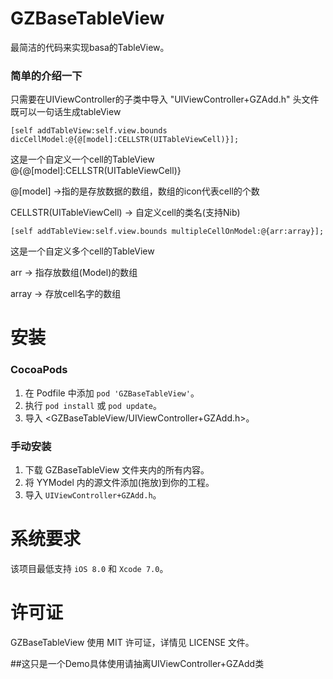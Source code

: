# GZBaseTableView
最简洁的代码来实现basa的TableView。
### 简单的介绍一下
只需要在UIViewController的子类中导入 "UIViewController+GZAdd.h"
头文件既可以一句话生成tableView

```
[self addTableView:self.view.bounds dicCellModel:@{@[model]:CELLSTR(UITableViewCell)}];
```
这是一个自定义一个cell的TableView
@{@[model]:CELLSTR(UITableViewCell)}

@[model] ->指的是存放数据的数组，数组的icon代表cell的个数

CELLSTR(UITableViewCell) -> 自定义cell的类名(支持Nib)



```
[self addTableView:self.view.bounds multipleCellOnModel:@{arr:array}];
```

这是一个自定义多个cell的TableView

arr -> 指存放数组(Model)的数组

array -> 存放cell名字的数组


安装
==============

### CocoaPods

1. 在 Podfile 中添加 `pod 'GZBaseTableView'`。
2. 执行 `pod install` 或 `pod update`。
3. 导入 \<GZBaseTableView/UIViewController+GZAdd.h\>。

### 手动安装

1. 下载 GZBaseTableView 文件夹内的所有内容。
2. 将 YYModel 内的源文件添加(拖放)到你的工程。
3. 导入 `UIViewController+GZAdd.h`。

系统要求
==============
该项目最低支持 `iOS 8.0` 和 `Xcode 7.0`。

许可证
==============
GZBaseTableView 使用 MIT 许可证，详情见 LICENSE 文件。


##这只是一个Demo具体使用请抽离UIViewController+GZAdd类


